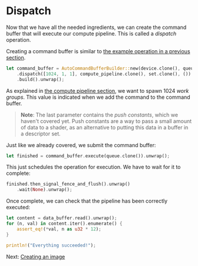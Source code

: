# Dispatch

Now that we have all the needed ingredients, we can create the command buffer that will execute
our compute pipeline. This is called a *dispatch* operation.

Creating a command buffer is similar to [the example operation in a previous
section](/guide/example-operation).

```rust
let command_buffer = AutoCommandBufferBuilder::new(device.clone(), queue.family()).unwrap()
    .dispatch([1024, 1, 1], compute_pipeline.clone(), set.clone(), ()).unwrap()
    .build().unwrap();
```

As explained in [the compute pipeline section](/guide/compute-pipeline), we want to spawn 1024
*work groups*. This value is indicated when we add the command to the command buffer.

> **Note**: The last parameter contains the *push constants*, which we haven't covered yet.
> Push constants are a way to pass a small amount of data to a shader, as an alternative to
> putting this data in a buffer in a descriptor set.

Just like we already covered, we submit the command buffer:

```rust
let finished = command_buffer.execute(queue.clone()).unwrap();
```

This just schedules the operation for execution. We have to wait for it to complete:

```rust
finished.then_signal_fence_and_flush().unwrap()
    .wait(None).unwrap();
```

Once complete, we can check that the pipeline has been correctly executed:

```rust
let content = data_buffer.read().unwrap();
for (n, val) in content.iter().enumerate() {
    assert_eq!(*val, n as u32 * 12);
}

println!("Everything succeeded!");
```

Next: [Creating an image](/guide/image-creation)
